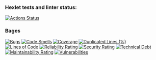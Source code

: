 ### Hexlet tests and linter status:
[![Actions Status](https://github.com/egyxh/java-project-78/actions/workflows/hexlet-check.yml/badge.svg)](https://github.com/egyxh/java-project-78/actions)

### Bages
[![Bugs](https://sonarcloud.io/api/project_badges/measure?project=egyxh_java-project-78&metric=bugs)](https://sonarcloud.io/summary/new_code?id=egyxh_java-project-78)
[![Code Smells](https://sonarcloud.io/api/project_badges/measure?project=egyxh_java-project-78&metric=code_smells)](https://sonarcloud.io/summary/new_code?id=egyxh_java-project-78)
[![Coverage](https://sonarcloud.io/api/project_badges/measure?project=egyxh_java-project-78&metric=coverage)](https://sonarcloud.io/summary/new_code?id=egyxh_java-project-78)
[![Duplicated Lines (%)](https://sonarcloud.io/api/project_badges/measure?project=egyxh_java-project-78&metric=duplicated_lines_density)](https://sonarcloud.io/summary/new_code?id=egyxh_java-project-78)
[![Lines of Code](https://sonarcloud.io/api/project_badges/measure?project=egyxh_java-project-78&metric=ncloc)](https://sonarcloud.io/summary/new_code?id=egyxh_java-project-78)
[![Reliability Rating](https://sonarcloud.io/api/project_badges/measure?project=egyxh_java-project-78&metric=reliability_rating)](https://sonarcloud.io/summary/new_code?id=egyxh_java-project-78)
[![Security Rating](https://sonarcloud.io/api/project_badges/measure?project=egyxh_java-project-78&metric=security_rating)](https://sonarcloud.io/summary/new_code?id=egyxh_java-project-78)
[![Technical Debt](https://sonarcloud.io/api/project_badges/measure?project=egyxh_java-project-78&metric=sqale_index)](https://sonarcloud.io/summary/new_code?id=egyxh_java-project-78)
[![Maintainability Rating](https://sonarcloud.io/api/project_badges/measure?project=egyxh_java-project-78&metric=sqale_rating)](https://sonarcloud.io/summary/new_code?id=egyxh_java-project-78)
[![Vulnerabilities](https://sonarcloud.io/api/project_badges/measure?project=egyxh_java-project-78&metric=vulnerabilities)](https://sonarcloud.io/summary/new_code?id=egyxh_java-project-78)

